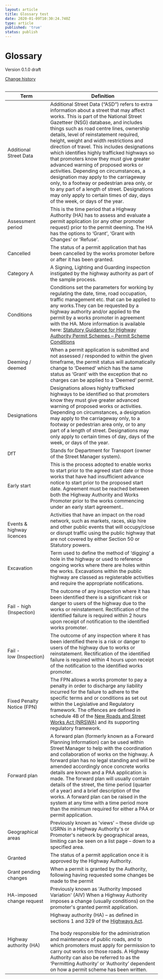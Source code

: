 ```yaml
---
layout: article
title: Glossary test
date: 2020-01-09T10:30:24.740Z
type: article
published: 'true'
status: publish
---
```

# Glossary
Version 0.1.0 draft

[Change history](https://departmentfortransport.github.io/street-manager-docs/articles/glossary-change-history.html)<br /><br />

<!-- COPY AND PASTE BELOW THIS LINE -->


| Term                       | Definition                                                                                                                                                                                                                                                                                                                                                                                                                                                                                                                                                                                                                                                                                                                                                   |
|----------------------------|--------------------------------------------------------------------------------------------------------------------------------------------------------------------------------------------------------------------------------------------------------------------------------------------------------------------------------------------------------------------------------------------------------------------------------------------------------------------------------------------------------------------------------------------------------------------------------------------------------------------------------------------------------------------------------------------------------------------------------------------------------------|
| Additional Street Data     | Additional Street Data (“ASD”) refers to extra information about a street that may affect works. This is part of the National Street Gazetteer (NSG) database, and includes things such as road centre lines, ownership details, level of reinstatement required, height, weight and width restrictions and direction of travel. This includes designations which identifies highly trafficked highways so that promoters know they must give greater advanced warning of proposed works or activities. Depending on circumstances, a designation may apply to the carriageway only, to a footway or pedestrian area only, or to any part of a length of street. Designations may only apply to certain times of day, days of the week, or days of the year. |
| Assessment period          | This is the time period that a Highway Authority (HA) has to assess and evaluate a permit application (or any other promoter request) prior to the permit deeming. The HA has the options to ‘Grant’, ‘Grant with Changes’ or ‘Refuse’.                                                                                                                                                                                                                                                                                                                                                                                                                                                                                                                      |
| Cancelled                  | The status of a permit application that has been cancelled by the works promoter before or after it has been granted.                                                                                                                                                                                                                                                                                                                                                                                                                                                                                                                                                                                                                                        |
| Category A                 | A Signing, Lighting and Guarding inspection instigated by the highway authority as part of the sample process.                                                                                                                                                                                                                                                                                                                                                                                                                                                                                                                                                                                                                                               |
| Conditions                 | Conditions set the parameters for working by regulating the date, time, road occupation, traffic management etc. that can be applied to any works.They can be requested by a highway authority and/or applied to the permit by a works promoter in agreement with the HA. More information is available here: [Statutory Guidance for Highway Authority Permit Schemes – Permit Scheme Conditions](https://assets.publishing.service.gov.uk/government/uploads/system/uploads/attachment_data/file/413643/statutory-guidance.pdf)                                                                                                                                                                                                                            |
| Deeming / deemed           | When a permit application is submitted and not assessed / responded to within the given timeframe, the permit status will automatically change to ‘Deemed’ which has the same status as ‘Grant’ with the exception that no charges can be applied to a ‘Deemed’ permit.                                                                                                                                                                                                                                                                                                                                                                                                                                                                                      |
| Designations               | Designations allows highly trafficked highways to be identified so that promoters know they must give greater advanced warning of proposed works or activities. Depending on circumstances, a designation may apply to the carriageway only, to a footway or pedestrian area only, or to any part of a length of street. Designations may only apply to certain times of day, days of the week, or days of the year.                                                                                                                                                                                                                                                                                                                                         |
| DfT                        | Stands for Department for Transport (owner of the Street Manager system).                                                                                                                                                                                                                                                                                                                                                                                                                                                                                                                                                                                                                                                                                    |
| Early start                | This is the process adopted to enable works to start prior to the agreed start date or those works that have had insufficient advance notice to start prior to the proposed start date. Agreement must be reached between both the Highway Authority and Works Promoter prior to the works commencing under an early start agreement..                                                                                                                                                                                                                                                                                                                                                                                                                       |
| Events & highway licences  | Activities that have an impact on the road network, such as markets, races, skip hire and other public events that will occupy/close or disrupt traffic using the public highway that are not covered by either Section 50 or Statutory powers.                                                                                                                                                                                                                                                                                                                                                                                                                                                                                                              |
| Excavation                 | Term used to define the method of ‘digging’ a hole in the highway or used to reference ongoing works where there are holes within the works. Excavations within the public highway are classed as registerable activities and require the appropriate notifications.                                                                                                                                                                                                                                                                                                                                                                                                                                                                                         |
| Fail - high (Inspection)   | The outcome of any inspection where it has been identified there is a significant risk or danger to users of the highway due to the works or reinstatement. Rectification of the identified failure is required within 2 hours upon receipt of notification to the identified works promoter.                                                                                                                                                                                                                                                                                                                                                                                                                                                                |
| Fail - low (Inspection)    | The outcome of any inspection where it has been identified there is a risk or danger to users of the highway due to works or reinstatement. Rectification of the identified failure is required within 4 hours upon receipt of the notification to the identified works promoter.                                                                                                                                                                                                                                                                                                                                                                                                                                                                            |
| Fixed Penalty Notice (FPN) | The FPN allows a works promoter to pay a penalty in order to discharge any liability incurred for the failure to adhere to the specific terms and or conditions as set out within the Legislative and Regulatory framework. The offences are defined in schedule 4B of the [New Roads and Street Works Act (NRSWA)](https://assets.publishing.service.gov.uk/government/uploads/system/uploads/attachment_data/file/43578/street-works-code-of-practice.pdf) and its supporting regulatory framework.                                                                                                                                                                                                                                                        |
| Forward plan               | A forward plan (formerly known as a Forward Planning Information) can be used within Street Manager to help with the coordination and collaboration of works on the highway. A forward plan has no legal standing and will be amended accordingly once concrete works details are known and a PAA application is made. The forward plan will usually contain details of the street, the time period (quarter of a year) and a brief description of the works. A forward plan can be raised in the system at any time with a time period more than the minimum required for either a PAA or permit application.                                                                                                                                               |
| Geographical areas         | Previously known as 'views' – these divide up USRNs in a Highway Authority's or Promoter's network by geographical areas, limiting can be seen on a list page – down to a specified area.                                                                                                                                                                                                                                                                                                                                                                                                                                                                                                                                                                    |
| Granted                    | The status of a permit application once it is approved by the Highway Authority.                                                                                                                                                                                                                                                                                                                                                                                                                                                                                                                                                                                                                                                                             |
| Grant pending changes      | When a permit is granted by the Authority, following having requested some changes be made to the permit                                                                                                                                                                                                                                                                                                                                                                                                                                                                                                                                                                                                                                                     |
| HA-imposed change request  | Previously known as 'Authority Imposed Variation' (AIV) When a Highway Authority imposes a change (usually conditions) on the promoter's granted permit application.                                                                                                                                                                                                                                                                                                                                                                                                                                                                                                                                                                                         |
| Highway authority (HA)     | Highway authority (HA) – as defined in sections 1 and 329 of the [Highways Act](http://www.legislation.gov.uk/ukpga/1980/66/contents).<br /><br />The body responsible for the administration and maintenance of public roads, and to which promoters must apply for permission to carry out works on those roads. A Highway Authority can also be referred to as the ‘Permitting Authority’ or ‘Authority’ dependent on how a permit scheme has been written.                                                                                                                                                                                                                                                                                               |
